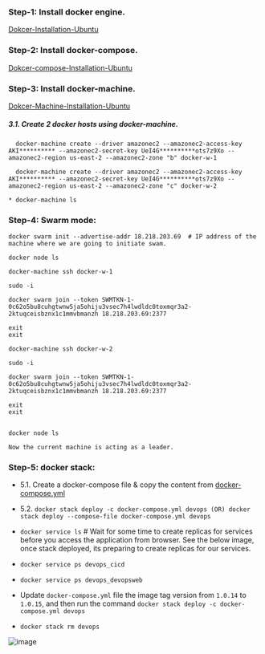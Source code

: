 ### Step-1: Install docker engine.

   [Dokcer-Installation-Ubuntu](../DockerEngine/1.1.Dokcer-Installation-Ubuntu.md)

### Step-2: Install docker-compose.

  [Dokcer-compose-Installation-Ubuntu](../DockerCompose/1.Installation-and-example.md)

### Step-3: Install docker-machine.

  [Dokcer-Machine-Installation-Ubuntu](../DokcerMachine/Installation-and-example.md)

##### 3.1. Create 2 docker hosts using docker-machine.
  
      docker-machine create --driver amazonec2 --amazonec2-access-key AKI********** --amazonec2-secret-key UeI4G**********ots7z9Xo --amazonec2-region us-east-2 --amazonec2-zone "b" docker-w-1

      docker-machine create --driver amazonec2 --amazonec2-access-key AKI********** --amazonec2-secret-key UeI4G**********ots7z9Xo --amazonec2-region us-east-2 --amazonec2-zone "c" docker-w-2

    * docker-machine ls

### Step-4: Swarm mode:


    docker swarm init --advertise-addr 18.218.203.69  # IP address of the machine where we are going to initiate swam.

    docker node ls

    docker-machine ssh docker-w-1

    sudo -i

    docker swarm join --token SWMTKN-1-0c62o5bu8cuhgtwnw5ja5ohiju3vsec7h4lwdldc0toxmqr3a2-2ktuqceisbznx1c1mmvbmanzh 18.218.203.69:2377

    exit
    exit

    docker-machine ssh docker-w-2

    sudo -i

    docker swarm join --token SWMTKN-1-0c62o5bu8cuhgtwnw5ja5ohiju3vsec7h4lwdldc0toxmqr3a2-2ktuqceisbznx1c1mmvbmanzh 18.218.203.69:2377

    exit
    exit


    docker node ls
    
    Now the current machine is acting as a leader.
    

### Step-5: docker stack:

* 5.1. Create a docker-compose file & copy the content from [docker-compose.yml](docker-compose.yml)

* 5.2. `docker stack deploy -c docker-compose.yml devops (OR) docker stack deploy --compose-file docker-compose.yml devops`

* `docker service ls`  # Wait for some time to create replicas for services before you access the application from browser. See the below image, once stack deployed, its preparing to create replicas for our services.

* `docker service ps devops_cicd`

* `docker service ps devops_devopsweb`

* Update `docker-compose.yml` file the image tag version from `1.0.14` to `1.0.15`, and then run the command `docker stack deploy -c docker-compose.yml devops`

* `docker stack rm devops`

![image](https://user-images.githubusercontent.com/24622526/44851535-2604a580-ac50-11e8-91fc-6918c3871d32.png)

